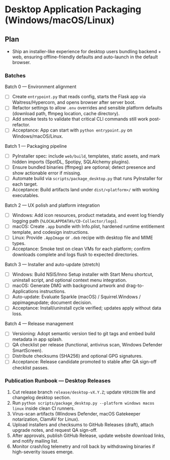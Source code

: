 

# Desktop Application Packaging (Windows/macOS/Linux)

## Plan
- Ship an installer-like experience for desktop users bundling backend + web, ensuring
  offline-friendly defaults and auto-launch in the default browser.

### Batches

Batch 0 — Environment alignment
- [ ] Create `entrypoint.py` that reads config, starts the Flask app via Waitress/Hypercorn, and
      opens browser after server boot.
- [ ] Refactor settings to allow `.env` overrides and sensible platform defaults (download path,
      ffmpeg location, cache directory).
- [ ] Add smoke tests to validate that critical CLI commands still work post-refactor.
- [ ] Acceptance: App can start with `python entrypoint.py` on Windows/macOS/Linux.

Batch 1 — Packaging pipeline
- [ ] PyInstaller spec: include `web/build`, templates, static assets, and mark hidden imports
      (SpotDL, Spotipy, SQLAlchemy plugins).
- [ ] Ensure bundled binaries (ffmpeg) are optional; detect presence and show actionable error if
      missing.
- [ ] Automate build via `scripts/package_desktop.py` that runs PyInstaller for each target.
- [ ] Acceptance: Build artifacts land under `dist/<platform>/` with working executables.

Batch 2 — UX polish and platform integration
- [ ] Windows: Add icon resources, product metadata, and event log friendly logging path
      (`%LOCALAPPDATA%/CD-Collector/logs`).
- [ ] macOS: Create `.app` bundle with Info.plist, hardened runtime entitlement template, and
      codesign instructions.
- [ ] Linux: Provide `.AppImage` or `.deb` recipe with desktop file and MIME types.
- [ ] Acceptance: Smoke test on clean VMs for each platform; confirm downloads complete and logs
      flush to expected directories.

Batch 3 — Installer and auto-update (stretch)
- [ ] Windows: Build NSIS/Inno Setup installer with Start Menu shortcut, uninstall script, and
      optional context menu integration.
- [ ] macOS: Generate DMG with background artwork and drag-to-Applications instructions.
- [ ] Auto-update: Evaluate Sparkle (macOS) / Squirrel.Windows / appimageupdate; document decision.
- [ ] Acceptance: Install/uninstall cycle verified; updates apply without data loss.

Batch 4 — Release management
- [ ] Versioning: Adopt semantic version tied to git tags and embed build metadata in app splash.
- [ ] QA checklist per release (functional, antivirus scan, Windows Defender SmartScreen).
- [ ] Distribute checksums (SHA256) and optional GPG signatures.
- [ ] Acceptance: Release candidate promoted to stable after QA sign-off checklist passes.

### Publication Runbook — Desktop Releases
1. Cut release branch `release/desktop-vX.Y.Z`; update `VERSION` file and changelog desktop section.
2. Run `python scripts/package_desktop.py --platform windows macos linux` inside clean CI runners.
3. Virus-scan artifacts (Windows Defender, macOS Gatekeeper notarization, ClamAV for Linux).
4. Upload installers and checksums to GitHub Releases (draft), attach upgrade notes, and request QA
   sign-off.
5. After approvals, publish GitHub Release, update website download links, and notify mailing list.
6. Monitor crash/log telemetry and roll back by withdrawing binaries if high-severity issues emerge.
